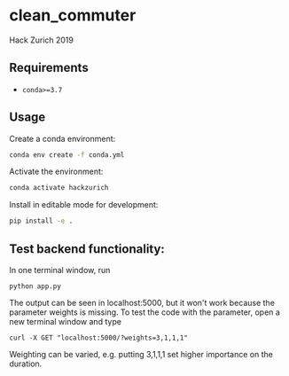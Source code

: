 # clean_commuter
Hack Zurich 2019


## Requirements

- `conda>=3.7`

## Usage

Create a conda environment:

```sh
conda env create -f conda.yml
```

Activate the environment:

```sh
conda activate hackzurich
```

Install in editable mode for development:

```sh
pip install -e .
```

## Test backend functionality:

In one terminal window, run 

```
python app.py
```

The output can be seen in localhost:5000, but it won't work because the parameter weights is missing. To test the code with the parameter, open a new terminal window and type

```
curl -X GET "localhost:5000/?weights=3,1,1,1"
```

Weighting can be varied, e.g. putting 3,1,1,1 set higher importance on the duration.

